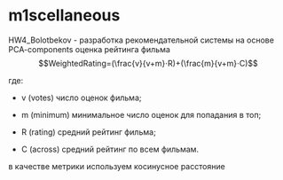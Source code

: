 # m1scellaneous

HW4_Bolotbekov - разработка рекомендательной системы на основе PCA-components
оценка рейтинга фильма 
$$WeightedRating=(\frac{v}{v+m}⋅R)+(\frac{m}{v+m}⋅C)$$

где:
- v (votes) число оценок фильма;

- m (minimum) минимальное число оценок для попадания в топ;

- R (rating) средний рейтинг фильма;

- C (across) средний рейтинг по всем фильмам.

в качестве метрики используем косинусное расстояние
